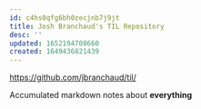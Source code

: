 ```yaml
---
id: c4hs0qfg6bh0zecjnb7j9jt
title: Josh Branchaud's TIL Repository
desc: ''
updated: 1652194708660
created: 1649436821439
---
```


https://github.com/jbranchaud/til/

Accumulated markdown notes about **everything**
